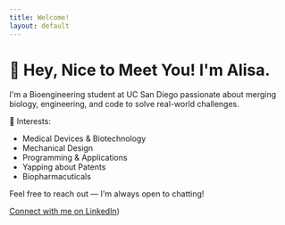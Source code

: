 ```yaml
---
title: Welcome!
layout: default
---
```


# 👋 Hey, Nice to Meet You! I'm Alisa.

I'm a Bioengineering student at UC San Diego passionate about merging biology, engineering, and code to solve real-world challenges.

🌱 Interests:  
- Medical Devices & Biotechnology
- Mechanical Design  
- Programming & Applications
- Yapping about Patents
- Biopharmacuticals

Feel free to reach out — I'm always open to chatting!

[Connect with me on LinkedIn](https://www.linkedin.com/in/alisakunimoto/))
